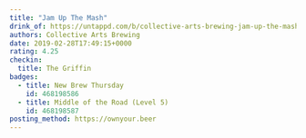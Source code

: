 ```yaml
---
title: "Jam Up The Mash"
drink_of: https://untappd.com/b/collective-arts-brewing-jam-up-the-mash/2429039
authors: Collective Arts Brewing
date: 2019-02-28T17:49:15+0000
rating: 4.25
checkin:
  title: The Griffin
badges:
  - title: New Brew Thursday
    id: 468198586
  - title: Middle of the Road (Level 5)
    id: 468198587
posting_method: https://ownyour.beer
---
```

